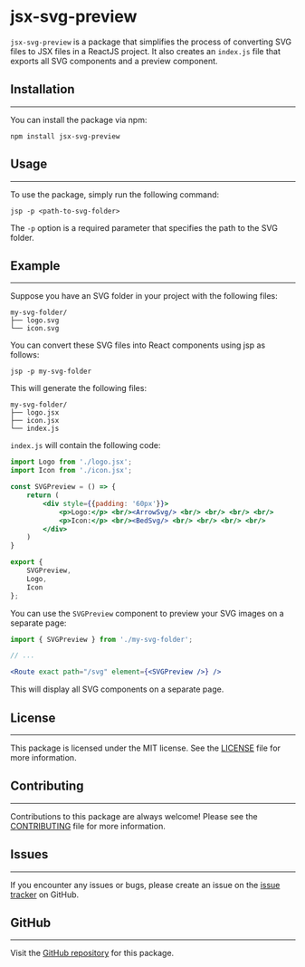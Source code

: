 # jsx-svg-preview

`jsx-svg-preview` is a package that simplifies the process of converting SVG files to JSX files in a ReactJS project. It also creates an `index.js` file that exports all SVG components and a preview component.


## Installation
---
You can install the package via npm:

```
npm install jsx-svg-preview
```
## Usage
---
To use the package, simply run the following command:

```
jsp -p <path-to-svg-folder>
```

The `-p` option is a required parameter that specifies the path to the SVG folder.


## Example
---
Suppose you have an SVG folder in your project with the following files:
```
my-svg-folder/
├── logo.svg
└── icon.svg
```

You can convert these SVG files into React components using jsp as follows:

```
jsp -p my-svg-folder
```

This will generate the following files:
```
my-svg-folder/
├── logo.jsx
├── icon.jsx
└── index.js
```

`index.js` will contain the following code:

```jsx
import Logo from './logo.jsx';
import Icon from './icon.jsx';

const SVGPreview = () => {
    return (
        <div style={{padding: '60px'}}>
            <p>Logo:</p> <br/><ArrowSvg/> <br/> <br/> <br/> <br/>
            <p>Icon:</p> <br/><BedSvg/> <br/> <br/> <br/> <br/>
        </div>
    )
}

export {
    SVGPreview,
    Logo,
    Icon
};
```

You can use the `SVGPreview` component to preview your SVG images on a separate page:

```jsx
import { SVGPreview } from './my-svg-folder';

// ...

<Route exact path="/svg" element={<SVGPreview />} />
```

This will display all SVG components on a separate page.

## License
---
This package is licensed under the MIT license. See the [LICENSE](https://github.com/Egrom92/jsx-svg-preview/blob/master/LICENSE) file for more information.

## Contributing
---
Contributions to this package are always welcome! Please see the [CONTRIBUTING](https://github.com/Egrom92/jsx-svg-preview/blob/master/CONTRIBUTING.md) file for more information.

## Issues
---
If you encounter any issues or bugs, please create an issue on the [issue tracker](https://github.com/Egrom92/jsx-svg-preview/issues) on GitHub.

## GitHub
---
Visit the [GitHub repository](https://github.com/Egrom92/jsx-svg-preview) for this package.